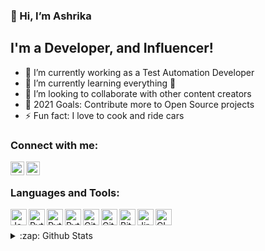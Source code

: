 ### 👋 Hi, I’m Ashrika

## I'm a Developer, and Influencer!

- 🔭 I’m currently working as a Test Automation Developer
- 🌱 I’m currently learning everything 🤣
- 👯 I’m looking to collaborate with other content creators
- 🥅 2021 Goals: Contribute more to Open Source projects
- ⚡ Fun fact: I love to cook and ride cars

### Connect with me:

[<img align="left" alt="ashrika786 | LinkedIn" width="22px" src="https://img.icons8.com/color/72/linkedin.png" />][Linkedin]
[<img align="left" alt="ashrika786 | Gmail" width="22px" src="https://img.icons8.com/color/72/gmail.png" />][Gmail]

<br/>

### Languages and Tools:

<img align="left" alt="Java" width="26px" src="https://img.icons8.com/color/72/java-coffee-cup-logo.png" />
<img align="left" alt="Python" width="26px" src="https://img.icons8.com/color/72/python.png" />
<img align="left" alt="Python" width="26px" src="https://img.icons8.com/color/72/selenium.png" />
<img align="left" alt="Python" width="26px" src="https://img.icons8.com/color/72/bot.png" />
<img align="left" alt="Git" width="26px" src="https://img.icons8.com/color/72/git.png" />
<img align="left" alt="GitHub" width="26px" src="https://img.icons8.com/dusk/72/github.png" />
<img align="left" alt="BitBucket" width="26px" src="https://img.icons8.com/color/72/bitbucket.png" />
<img align="left" alt="Jira" width="26px" src="https://img.icons8.com/color/72/jira.png" />
<img align="left" alt="CI" width="26px" src="https://img.icons8.com/color/72/jenkins.png" />

<br />
<br />

<details>
  <summary>:zap: Github Stats</summary>

  <img align="left" alt="Ashrika's Github Stats" src="https://github-readme-stats.vercel.app/api?username=ashrika786&show_icons=true&hide_border=true" />

</details>

[Linkedin]: https://www.linkedin.com/in/ashrika-a-0454709a/
[Gmail]: mailto:ashrika786@gmail.com
